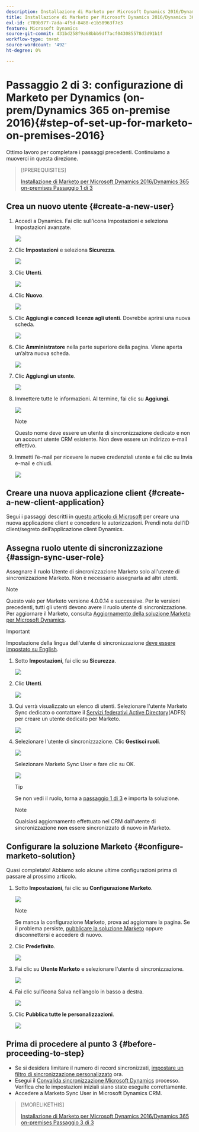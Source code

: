 ```yaml
---
description: Installazione di Marketo per Microsoft Dynamics 2016/Dynamics 365 on-premises Passaggio 2 di 3 - Documentazione di Marketo - Documentazione del prodotto
title: Installazione di Marketo per Microsoft Dynamics 2016/Dynamics 365 on-premises Passaggio 2 di 3
exl-id: c789b977-7ada-4f5d-8488-e1b58963f7e3
feature: Microsoft Dynamics
source-git-commit: 431bd258f9a68bbb9df7acf043085578d3d91b1f
workflow-type: tm+mt
source-wordcount: '492'
ht-degree: 0%

---
```


# Passaggio 2 di 3: configurazione di Marketo per Dynamics (on-prem/Dynamics 365 on-premise 2016){#step-of-set-up-for-marketo-on-premises-2016}

Ottimo lavoro per completare i passaggi precedenti. Continuiamo a muoverci in questa direzione.

>[!PREREQUISITES]
>
>[Installazione di Marketo per Microsoft Dynamics 2016/Dynamics 365 on-premises Passaggio 1 di 3](/help/marketo/product-docs/crm-sync/microsoft-dynamics-sync/sync-setup/microsoft-dynamics-2016-dynamics-365-on-premises/step-1-of-3-install.md)

## Crea un nuovo utente {#create-a-new-user}

1. Accedi a Dynamics. Fai clic sull’icona Impostazioni e seleziona Impostazioni avanzate.

   ![](assets/step-2-of-3-marketo-on-premises-2016-1.png)

1. Clic **Impostazioni** e seleziona **Sicurezza**.

   ![](assets/step-2-of-3-marketo-on-premises-2016-2.png)

1. Clic **Utenti**.

   ![](assets/step-2-of-3-marketo-on-premises-2016-3.png)

1. Clic **Nuovo**.

   ![](assets/step-2-of-3-marketo-on-premises-2016-4.png)

1. Clic **Aggiungi e concedi licenze agli utenti**. Dovrebbe aprirsi una nuova scheda.

   ![](assets/step-2-of-3-marketo-on-premises-2016-5.png)

1. Clic **Amministratore** nella parte superiore della pagina. Viene aperta un’altra nuova scheda.

   ![](assets/step-2-of-3-marketo-on-premises-2016-6.png)

1. Clic **Aggiungi un utente**.

   ![](assets/step-2-of-3-marketo-on-premises-2016-7.png)

1. Immettere tutte le informazioni. Al termine, fai clic su **Aggiungi**.

   ![](assets/step-2-of-3-marketo-on-premises-2016-8.png)

   >[!NOTE]
   >
   >Questo nome deve essere un utente di sincronizzazione dedicato e non un account utente CRM esistente. Non deve essere un indirizzo e-mail effettivo.

1. Immetti l’e-mail per ricevere le nuove credenziali utente e fai clic su Invia e-mail e chiudi.

   ![](assets/step-2-of-3-marketo-on-premises-2016-9.png)

## Creare una nuova applicazione client {#create-a-new-client-application}

Segui i passaggi descritti in [questo articolo di Microsoft](https://docs.microsoft.com/en-us/windows-server/identity/ad-fs/development/enabling-oauth-confidential-clients-with-ad-fs#create-an-application-group-in-ad-fs-2016-or-later) per creare una nuova applicazione client e concedere le autorizzazioni. Prendi nota dell’ID client/segreto dell’applicazione client Dynamics.

## Assegna ruolo utente di sincronizzazione {#assign-sync-user-role}

Assegnare il ruolo Utente di sincronizzazione Marketo solo all&#39;utente di sincronizzazione Marketo. Non è necessario assegnarla ad altri utenti.

>[!NOTE]
>
>Questo vale per Marketo versione 4.0.0.14 e successive. Per le versioni precedenti, tutti gli utenti devono avere il ruolo utente di sincronizzazione. Per aggiornare il Marketo, consulta [Aggiornamento della soluzione Marketo per Microsoft Dynamics](/help/marketo/product-docs/crm-sync/microsoft-dynamics-sync/sync-setup/update-the-marketo-solution-for-microsoft-dynamics.md).

>[!IMPORTANT]
>
>Impostazione della lingua dell&#39;utente di sincronizzazione [deve essere impostato su English](https://portal.dynamics365support.com/knowledgebase/article/KA-01201/en-us).

1. Sotto **Impostazioni**, fai clic su **Sicurezza**.

   ![](assets/assign1.png)

1. Clic **Utenti**.

   ![](assets/assign2.png)

1. Qui verrà visualizzato un elenco di utenti. Selezionare l&#39;utente Marketo Sync dedicato o contattare il [Servizi federativi Active Directory](https://msdn.microsoft.com/en-us/library/bb897402.aspx)(ADFS) per creare un utente dedicato per Marketo.

   ![](assets/image2015-3-26-10-3a39-3a35.png)

1. Selezionare l&#39;utente di sincronizzazione. Clic **Gestisci ruoli**.

   ![](assets/assign4.png)

   Selezionare Marketo Sync User e fare clic su OK.

   ![](assets/assign5.png)

   >[!TIP]
   >
   >Se non vedi il ruolo, torna a [passaggio 1 di 3](/help/marketo/product-docs/crm-sync/microsoft-dynamics-sync/sync-setup/microsoft-dynamics-2016-dynamics-365-on-premises/step-1-of-3-install.md) e importa la soluzione.

   >[!NOTE]
   >
   >Qualsiasi aggiornamento effettuato nel CRM dall&#39;utente di sincronizzazione **non** essere sincronizzato di nuovo in Marketo.

## Configurare la soluzione Marketo {#configure-marketo-solution}

Quasi completato! Abbiamo solo alcune ultime configurazioni prima di passare al prossimo articolo.

1. Sotto **Impostazioni**, fai clic su **Configurazione Marketo**.

   ![](assets/configure1.png)

   >[!NOTE]
   >
   >Se manca la configurazione Marketo, prova ad aggiornare la pagina. Se il problema persiste, [pubblicare la soluzione Marketo](/help/marketo/product-docs/crm-sync/microsoft-dynamics-sync/sync-setup/microsoft-dynamics-2016-dynamics-365-on-premises/step-1-of-3-install.md) oppure disconnettersi e accedere di nuovo.

1. Clic **Predefinito**.

   ![](assets/configure2.png)

1. Fai clic su **Utente Marketo** e selezionare l&#39;utente di sincronizzazione.

   ![](assets/configure3.png)

1. Fai clic sull’icona Salva nell’angolo in basso a destra.

   ![](assets/configure4.png)

1. Clic **Pubblica tutte le personalizzazioni**.

   ![](assets/publish-all-customizations1.png)

## Prima di procedere al punto 3 {#before-proceeding-to-step}

* Se si desidera limitare il numero di record sincronizzati, [impostare un filtro di sincronizzazione personalizzato](/help/marketo/product-docs/crm-sync/microsoft-dynamics-sync/create-a-custom-dynamics-sync-filter.md) ora.
* Esegui il [Convalida sincronizzazione Microsoft Dynamics](/help/marketo/product-docs/crm-sync/microsoft-dynamics-sync/sync-setup/validate-microsoft-dynamics-sync.md) processo. Verifica che le impostazioni iniziali siano state eseguite correttamente.
* Accedere a Marketo Sync User in Microsoft Dynamics CRM.

>[!MORELIKETHIS]
>
>[Installazione di Marketo per Microsoft Dynamics 2016/Dynamics 365 on-premises Passaggio 3 di 3](/help/marketo/product-docs/crm-sync/microsoft-dynamics-sync/sync-setup/microsoft-dynamics-2016-dynamics-365-on-premises/step-3-of-3-connect.md)
